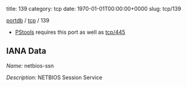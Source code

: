 title: 139
category: tcp
date: 1970-01-01T00:00:00+0000
slug: tcp/139

[portdb](/) / [tcp](/category/tcp.html) / 139


* [PStools](https://technet.microsoft.com/en-us/sysinternals/bb896649) requires this port as well as [tcp/445](/view/tcp/445)

## IANA Data

_Name:_ netbios-ssn

_Description:_ NETBIOS Session Service

